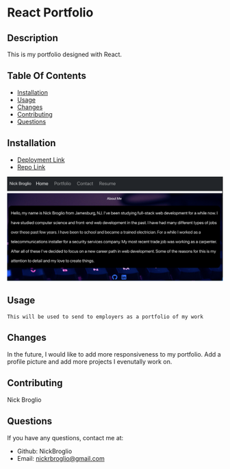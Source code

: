 
# React Portfolio

## Description 
This is my portfolio designed with React. 

## Table Of Contents
  * [Installation](#installation)
  * [Usage](#usage)
  * [Changes](#changes)
  * [Contributing](#contributing)
  * [Questions](#questions)
  
  ## Installation
  * [Deployment Link](https://nickbroglio.github.io/React-Portfolio/)
  * [Repo Link](https://github.com/NickBroglio/React-Portfolio)

  ![Home](./react-portfolio/public/home.png)
  ## Usage
    This will be used to send to employers as a portfolio of my work

  ## Changes
  In the future, I would like to add more responsiveness to my portfolio. Add a profile picture and add more projects I evenutally work on.

  ## Contributing
  Nick Broglio
    
  ## Questions 
  If you have any questions, contact me at:
  
  * Github: NickBroglio
  * Email: nickrbroglio@gmail.com
  
